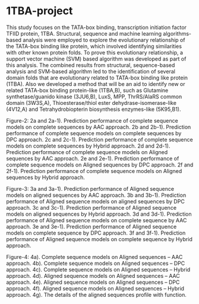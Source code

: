 # 1TBA-project
This study focuses on the TATA-box binding, transcription initiation factor TFIID protein, 1TBA. Structural, sequence and machine learning algorithms-based analysis were employed to explore the evolutionary relationship of the TATA-box binding like protein, which involved identifying similarities with other known protein folds. To prove this evolutionary relationship, a support vector machine (SVM) based algorithm was developed as part of this analysis. The combined results from structural, sequence-based analysis and SVM-based algorithm led to the identification of several domain folds that are evolutionary related to TATA-box binding like protein (1TBA). Also we developed a method that will be an aid to identify new or related TATA-box binding protein-like (1TBA,B), such as Glutamine synthetase/guanido kinase (3JU6,B), LuxS, MPP, ThrRS/AlaRS common domain (3W3S,A), Thioesterase/thiol ester dehydrase-isomerase-like (4V12,A) and Tetrahydrobiopterin biosynthesis enzymes-like (5K95,B1).

Figure-2: 2a and 2a-1). Prediction performance of complete sequence models on complete sequences by AAC approach. 2b and 2b-1). Prediction performance of complete sequence models on complete sequences by DPC approach. 2c and 2c-1). Prediction performance of complete sequence models on complete sequences by Hybrid approach. 2d and 2d-1). Prediction performance of complete sequence models on Aligned sequences by AAC approach. 2e and 2e-1). Prediction performance of complete sequence models on Aligned sequences by DPC approach. 2f and 2f-1). Prediction performance of complete sequence models on Aligned sequences by Hybrid approach. 

Figure-3: 3a and 3a-1). Prediction performance of Aligned sequence models on aligned sequences by AAC approach. 3b and 3b-1). Prediction performance of Aligned sequence models on aligned sequences by DPC approach. 3c and 3c-1). Prediction performance of Aligned sequence models on aligned sequences by Hybrid approach. 3d and 3d-1). Prediction performance of Aligned sequence models on complete sequence by AAC approach. 3e and 3e-1). Prediction performance of Aligned sequence models on complete sequence by DPC approach. 3f and 3f-1). Prediction performance of Aligned sequence models on complete sequence by Hybrid approach.

Figure-4: 4a). Complete sequence models on Aligned sequences – AAC approach. 4b). Complete sequence models on Aligned sequences – DPC approach. 4c). Complete sequence models on Aligned sequences – Hybrid approach. 4d). Aligned sequence models on Aligned sequences – AAC approach. 4e). Aligned sequence models on Aligned sequences – DPC approach. 4f). Aligned sequence models on Aligned sequences – Hybrid approach. 4g). The details of the aligned sequences profile with function.


